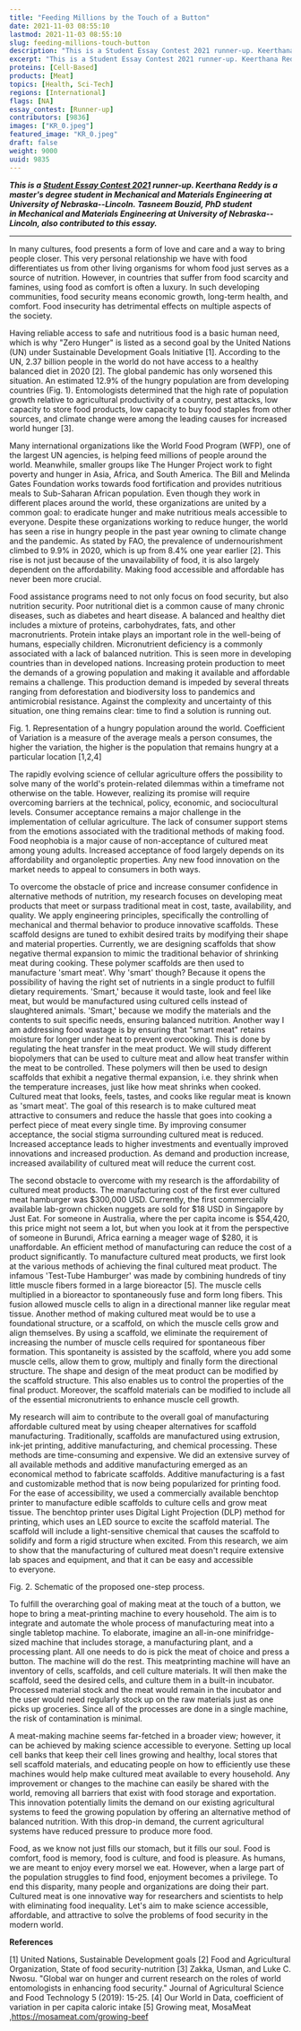 ```yaml
---
title: "Feeding Millions by the Touch of a Button"
date: 2021-11-03 08:55:10
lastmod: 2021-11-03 08:55:10
slug: feeding-millions-touch-button
description: "This is a Student Essay Contest 2021 runner-up. Keerthana Reddy is a master’s degree student in Mechanical and Materials Engineering at University of Nebraska–Lincoln. Tasneem Bouzid, PhD student in Mechanical and Materials Engineering at University of Nebraska–Lincoln, also contributed to this essay."
excerpt: "This is a Student Essay Contest 2021 runner-up. Keerthana Reddy is a master’s degree student in Mechanical and Materials Engineering at University of Nebraska–Lincoln. Tasneem Bouzid, PhD student in Mechanical and Materials Engineering at University of Nebraska–Lincoln, also contributed to this essay."
proteins: [Cell-Based]
products: [Meat]
topics: [Health, Sci-Tech]
regions: [International]
flags: [NA]
essay_contest: [Runner-up]
contributors: [9836]
images: ["KR_0.jpeg"]
featured_image: "KR_0.jpeg"
draft: false
weight: 9000
uuid: 9835
---
```

***This is a [Student Essay Contest
2021](https://www.proteinreport.org/student-essay-contest-2021) runner-up.
Keerthana Reddy is a master's degree student in Mechanical and Materials
Engineering at University of Nebraska--Lincoln. Tasneem Bouzid, PhD
student in Mechanical and Materials Engineering at University of
Nebraska--Lincoln, also contributed to this essay.***

------------------------------------------------------------------------

In many cultures, food presents a form of love and care and a way to
bring people closer. This very personal relationship we have with food
differentiates us from other living organisms for whom food just serves
as a source of nutrition. However, in countries that suffer from food
scarcity and famines, using food as comfort is often a luxury. In such
developing communities, food security means economic growth, long-term
health, and comfort. Food insecurity has detrimental effects on multiple
aspects of the society.

Having reliable access to safe and nutritious food is a basic human
need, which is why "Zero Hunger" is listed as a second goal by the
United Nations (UN) under Sustainable Development Goals Initiative
\[1\]. According to the UN, 2.37 billion people in the world do not have
access to a healthy balanced diet in 2020 \[2\]. The global pandemic has
only worsened this situation. An estimated 12.9% of the hungry
population are from developing countries (Fig. 1). Entomologists
determined that the high rate of population growth relative to
agricultural productivity of a country, pest attacks, low capacity to
store food products, low capacity to buy food staples from other
sources, and climate change were among the leading causes for increased
world hunger \[3\].

Many international organizations like the World Food Program (WFP), one
of the largest UN agencies, is helping feed millions of people around
the world. Meanwhile, smaller groups like The Hunger Project work to
fight poverty and hunger in Asia, Africa, and South America. The Bill
and Melinda Gates Foundation works towards food fortification and
provides nutritious meals to Sub-Saharan African population. Even though
they work in different places around the world, these organizations are
united by a common goal: to eradicate hunger and make nutritious meals
accessible to everyone. Despite these organizations working to reduce
hunger, the world has seen a rise in hungry people in the past year
owning to climate change and the pandemic. As stated by FAO, the
prevalence of undernourishment climbed to 9.9% in 2020, which is up from
8.4% one year earlier \[2\]. This rise is not just because of the
unavailability of food, it is also largely dependent on the
affordability. Making food accessible and affordable has never been
more crucial.

Food assistance programs need to not only focus on food security, but
also nutrition security. Poor nutritional diet is a common cause of many
chronic diseases, such as diabetes and heart disease. A balanced and
healthy diet includes a mixture of proteins, carbohydrates, fats, and
other macronutrients. Protein intake plays an important role in the
well-being of humans, especially children. Micronutrient deficiency is a
commonly associated with a lack of balanced nutrition. This is seen more
in developing countries than in developed nations. Increasing protein
production to meet the demands of a growing population and making it
available and affordable remains a challenge. This production demand is
impeded by several threats ranging from deforestation and biodiversity
loss to pandemics and antimicrobial resistance. Against the complexity
and uncertainty of this situation, one thing remains clear: time to find
a solution is running out.

Fig. 1. Representation of a hungry population around the world.
Coefficient of Variation is a measure of the average meals a person
consumes, the higher the variation, the higher is the population that
remains hungry at a particular location \[1,2,4\]

The rapidly evolving science of cellular agriculture offers the
possibility to solve many of the world's protein-related dilemmas within
a timeframe not otherwise on the table. However, realizing its promise
will require overcoming barriers at the technical, policy, economic, and
sociocultural levels. Consumer acceptance remains a major challenge in
the implementation of cellular agriculture. The lack of consumer support
stems from the emotions associated with the traditional methods of
making food. Food neophobia is a major cause of non-acceptance of
cultured meat among young adults. Increased acceptance of food largely
depends on its affordability and organoleptic properties. Any new food
innovation on the market needs to appeal to consumers in both ways.

To overcome the obstacle of price and increase consumer confidence in
alternative methods of nutrition, my research focuses on developing meat
products that meet or surpass traditional meat in cost, taste,
availability, and quality. We apply engineering principles, specifically
the controlling of mechanical and thermal behavior to produce innovative
scaffolds. These scaffold designs are tuned to exhibit desired traits by
modifying their shape and material properties. Currently, we are
designing scaffolds that show negative thermal expansion to mimic the
traditional behavior of shrinking meat during cooking. These polymer
scaffolds are then used to manufacture 'smart meat'. Why 'smart' though?
Because it opens the possibility of having the right set of nutrients in
a single product to fulfill dietary requirements. 'Smart,' because it
would taste, look and feel like meat, but would be manufactured using
cultured cells instead of slaughtered animals. 'Smart,' because we
modify the materials and the contents to suit specific needs, ensuring
balanced nutrition. Another way I am addressing food wastage is by
ensuring that "smart meat" retains moisture for longer under heat to
prevent overcooking. This is done by regulating the heat transfer in the
meat product. We will study different biopolymers that can be used to
culture meat and allow heat transfer within the meat to be controlled.
These polymers will then be used to design scaffolds that exhibit a
negative thermal expansion, i.e. they shrink when the temperature
increases, just like how meat shrinks when cooked. Cultured meat that
looks, feels, tastes, and cooks like regular meat is known as 'smart
meat'. The goal of this research is to make cultured meat attractive to
consumers and reduce the hassle that goes into cooking a perfect piece
of meat every single time. By improving consumer acceptance, the social
stigma surrounding cultured meat is reduced. Increased acceptance leads
to higher investments and eventually improved innovations and increased
production. As demand and production increase, increased availability of
cultured meat will reduce the current cost.

The second obstacle to overcome with my research is the affordability of
cultured meat products. The manufacturing cost of the first ever
cultured meat hamburger was \$300,000 USD. Currently, the first
commercially available lab-grown chicken nuggets are sold for \$18 USD
in Singapore by Just Eat. For someone in Australia, where the per capita
income is \$54,420, this price might not seem a lot, but when you look
at it from the perspective of someone in Burundi, Africa earning a
meager wage of \$280, it is unaffordable. An efficient method of
manufacturing can reduce the cost of a product significantly. To
manufacture cultured meat products, we first look at the various methods
of achieving the final cultured meat product. The infamous 'Test-Tube
Hamburger' was made by combining hundreds of tiny little muscle fibers
formed in a large bioreactor \[5\]. The muscle cells multiplied in a
bioreactor to spontaneously fuse and form long fibers. This fusion
allowed muscle cells to align in a directional manner like regular meat
tissue. Another method of making cultured meat would be to use a
foundational structure, or a scaffold, on which the muscle cells grow
and align themselves. By using a scaffold, we eliminate the requirement
of increasing the number of muscle cells required for spontaneous fiber
formation. This spontaneity is assisted by the scaffold, where you add
some muscle cells, allow them to grow, multiply and finally form the
directional structure. The shape and design of the meat product can be
modified by the scaffold structure. This also enables us to control the
properties of the final product. Moreover, the scaffold materials can be
modified to include all of the essential micronutrients to enhance
muscle cell growth.

My research will aim to contribute to the overall goal of manufacturing
affordable cultured meat by using cheaper alternatives for scaffold
manufacturing. Traditionally, scaffolds are manufactured using
extrusion, ink-jet printing, additive manufacturing, and chemical
processing. These methods are time-consuming and expensive. We did an
extensive survey of all available methods and additive manufacturing
emerged as an economical method to fabricate scaffolds. Additive
manufacturing is a fast and customizable method that is now being
popularized for printing food. For the ease of accessibility, we used a
commercially available benchtop printer to manufacture edible scaffolds
to culture cells and grow meat tissue. The benchtop printer uses Digital
Light Projection (DLP) method for printing, which uses an LED source to
excite the scaffold material. The scaffold will include a
light-sensitive chemical that causes the scaffold to solidify and form a
rigid structure when excited. From this research, we aim to show that
the manufacturing of cultured meat doesn't require extensive lab spaces
and equipment, and that it can be easy and accessible to everyone.

Fig. 2. Schematic of the proposed one-step process.

To fulfill the overarching goal of making meat at the touch of a button,
we hope to bring a meat-printing machine to every household. The aim is
to integrate and automate the whole process of manufacturing meat into a
single tabletop machine. To elaborate, imagine an all-in-one minifridge-
sized machine that includes storage, a manufacturing plant, and a
processing plant. All one needs to do is pick the meat of choice and
press a button. The machine will do the rest. This meatprinting machine
will have an inventory of cells, scaffolds, and cell culture materials.
It will then make the scaffold, seed the desired cells, and culture them
in a built-in incubator. Processed material stock and the meat would
remain in the incubator and the user would need regularly stock up on
the raw materials just as one picks up groceries. Since all of the
processes are done in a single machine, the risk of contamination
is minimal.

A meat-making machine seems far-fetched in a broader view; however, it
can be achieved by making science accessible to everyone. Setting up
local cell banks that keep their cell lines growing and healthy, local
stores that sell scaffold materials, and educating people on how to
efficiently use these machines would help make cultured meat available
to every household. Any improvement or changes to the machine can easily
be shared with the world, removing all barriers that exist with food
storage and exportation. This innovation potentially limits the demand
on our existing agricultural systems to feed the growing population by
offering an alternative method of balanced nutrition. With this drop-in
demand, the current agricultural systems have reduced pressure to
produce more food.

Food, as we know not just fills our stomach, but it fills our soul. Food
is comfort, food is memory, food is culture, and food is pleasure. As
humans, we are meant to enjoy every morsel we eat. However, when a large
part of the population struggles to find food, enjoyment becomes a
privilege. To end this disparity, many people and organizations are
doing their part. Cultured meat is one innovative way for researchers
and scientists to help with eliminating food inequality. Let's aim to
make science accessible, affordable, and attractive to solve the
problems of food security in the modern world.

**References**

\[1\] United Nations, Sustainable Development goals \[2\] Food and
Agricultural Organization, State of food security-nutrition \[3\] Zakka,
Usman, and Luke C. Nwosu. "Global war on hunger and current research on
the roles of world entomologists in enhancing food security." Journal of
Agricultural Science and Food Technology 5 (2019): 15-25. \[4\] Our
World in Data, coefficient of variation in per capita caloric intake
\[5\] Growing meat, MosaMeat ,<https://mosameat.com/growing-beef>
